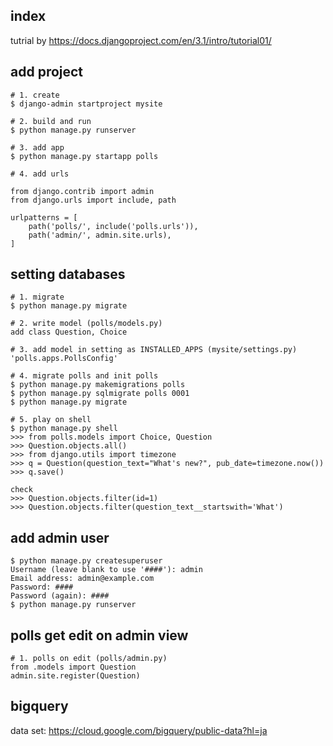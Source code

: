 
## index
tutrial by 
https://docs.djangoproject.com/en/3.1/intro/tutorial01/

## add project
```
# 1. create 
$ django-admin startproject mysite

# 2. build and run 
$ python manage.py runserver

# 3. add app
$ python manage.py startapp polls

# 4. add urls

from django.contrib import admin
from django.urls import include, path

urlpatterns = [
    path('polls/', include('polls.urls')),
    path('admin/', admin.site.urls),
]
```

## setting databases

```
# 1. migrate
$ python manage.py migrate

# 2. write model (polls/models.py)
add class Question, Choice

# 3. add model in setting as INSTALLED_APPS (mysite/settings.py)
'polls.apps.PollsConfig'

# 4. migrate polls and init polls
$ python manage.py makemigrations polls
$ python manage.py sqlmigrate polls 0001
$ python manage.py migrate

# 5. play on shell
$ python manage.py shell
>>> from polls.models import Choice, Question
>>> Question.objects.all()
>>> from django.utils import timezone
>>> q = Question(question_text="What's new?", pub_date=timezone.now())
>>> q.save()

check 
>>> Question.objects.filter(id=1)
>>> Question.objects.filter(question_text__startswith='What')
```
## add admin user
```
$ python manage.py createsuperuser
Username (leave blank to use '####'): admin
Email address: admin@example.com   
Password: ####
Password (again): ####
$ python manage.py runserver
```

## polls get edit on admin view
```
# 1. polls on edit (polls/admin.py)
from .models import Question
admin.site.register(Question)
```

## bigquery

data set:
https://cloud.google.com/bigquery/public-data?hl=ja